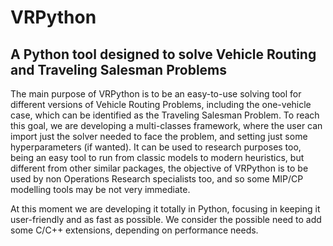 # VRPython

## A Python tool designed to solve Vehicle Routing and Traveling Salesman Problems

The main purpose of VRPython is to be an easy-to-use solving tool for different versions of Vehicle Routing Problems, including the one-vehicle case, which can be identified as the Traveling Salesman Problem. To reach this goal, we are developing a multi-classes framework, where the user can import just the solver needed to face the problem, and setting just some hyperparameters (if wanted). It can be used to research purposes too, being an easy tool to run from classic models to modern heuristics, but different from other similar packages, the objective of VRPython is to be used by non Operations Research specialists too, and so some MIP/CP modelling tools may be not very immediate.

At this moment we are developing it totally in Python, focusing in keeping it user-friendly and as fast as possible. We consider the possible need to add some C/C++ extensions, depending on performance needs.
